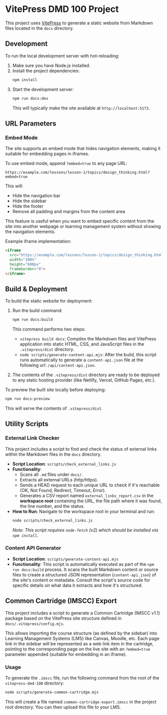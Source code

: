 # VitePress DMD 100 Project

This project uses [VitePress](https://vitepress.dev/) to generate a static website from Markdown files located in the `docs` directory.

## Development

To run the local development server with hot-reloading:

1.  Make sure you have Node.js installed.
2.  Install the project dependencies:
    ```bash
    npm install
    ```
3.  Start the development server:
    ```bash
    npm run docs:dev
    ```
    This will typically make the site available at `http://localhost:5173`.

## URL Parameters

### Embed Mode

The site supports an embed mode that hides navigation elements, making it suitable for embedding pages in iframes.

To use embed mode, append `?embed=true` to any page URL:

```
https://example.com/lessons/lesson-1/topics/design_thinking.html?embed=true
```

This will:
- Hide the navigation bar
- Hide the sidebar
- Hide the footer
- Remove all padding and margins from the content area

This feature is useful when you want to embed specific content from the site into another webpage or learning management system without showing the navigation elements.

Example iframe implementation:
```html
<iframe 
  src="https://example.com/lessons/lesson-1/topics/design_thinking.html?embed=true" 
  width="100%" 
  height="600px" 
  frameborder="0">
</iframe>
```

## Build & Deployment

To build the static website for deployment:

1.  Run the build command:
    ```bash
    npm run docs:build
    ```
    This command performs two steps:
    *   `vitepress build docs`: Compiles the Markdown files and VitePress application into static HTML, CSS, and JavaScript files in the `.vitepress/dist` directory.
    *   `node scripts/generate-content-api.mjs`: After the build, this script runs automatically to generate a `content-api.json` file at the following url: `/api/content-api.json`.

2.  The contents of the `.vitepress/dist` directory are ready to be deployed to any static hosting provider (like Netlify, Vercel, GitHub Pages, etc.).

To preview the built site locally before deploying:

```bash
npm run docs:preview
```
This will serve the contents of `.vitepress/dist`.

## Utility Scripts

### External Link Checker

This project includes a script to find and check the status of external links within the Markdown files in the `docs` directory.

*   **Script Location**: `scripts/check_external_links.js`
*   **Functionality**:
    *   Scans all `.md` files under `docs/`.
    *   Extracts all external URLs (http/https).
    *   Sends a HEAD request to each unique URL to check if it's reachable (OK, Not Found, Redirect, Timeout, Error).
    *   Generates a CSV report named `external_links_report.csv` in the **workspace root** containing the URL, the file path where it was found, the line number, and the status.
*   **How to Run**:
    Navigate to the workspace root in your terminal and run:
    ```bash
    node scripts/check_external_links.js
    ```
    *Note: This script requires `node-fetch` (v2) which should be installed via `npm install`.*

### Content API Generator

*   **Script Location**: `scripts/generate-content-api.mjs`
*   **Functionality**: This script is automatically executed as part of the `npm run docs:build` process. It scans the built Markdown content or source files to create a structured JSON representation (`content-api.json`) of the site's content or metadata. Consult the script's source code for specific details on what data it extracts and how it's structured.

## Common Cartridge (IMSCC) Export

This project includes a script to generate a Common Cartridge (IMSCC v1.1) package based on the VitePress site structure defined in `docs/.vitepress/config.mjs`.

This allows importing the course structure (as defined by the sidebar) into Learning Management Systems (LMS) like Canvas, Moodle, etc. Each page link in the sidebar will be represented as a web link item in the cartridge, pointing to the corresponding page on the live site with an `?embed=true` parameter appended (suitable for embedding in an iframe).

### Usage

To generate the `.imscc` file, run the following command from the root of the `vitepress-dmd-100` directory:

```bash
node scripts/generate-common-cartridge.mjs
```

This will create a file named `common-cartridge-export.imscc` in the project root directory. You can then upload this file to your LMS.
